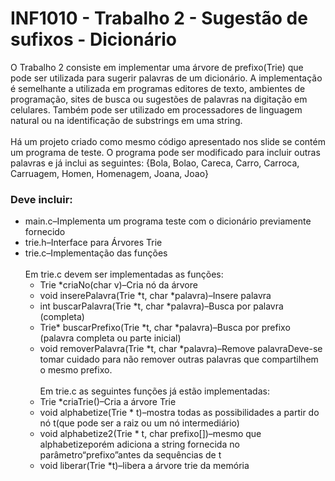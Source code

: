 # INF1010 - Trabalho 2 - Sugestão de sufixos - Dicionário


O  Trabalho 2 consiste  em  implementar uma  árvore  de  prefixo(Trie) que  pode  ser utilizada  para  sugerir  palavras de  um  dicionário.  A  implementação  é  semelhante  a utilizada em programas editores de texto, ambientes de programação, sites de busca ou sugestões  de  palavras  na  digitação  em  celulares. Também  pode  ser  utilizado  em processadores de linguagem natural ou na identificação de substrings em uma string.
\
\
Há  um  projeto  criado  como  mesmo  código  apresentado  nos  slide se  contém  um programa  de  teste.  O  programa  pode  ser  modificado  para  incluir  outras  palavras  e  já inclui   as   seguintes:   {Bola,   Bolao,   Careca,   Carro,   Carroca,   Carruagem,   Homen, Homenagem, Joana, Joao}

### Deve incluir:
* main.c–Implementa um programa teste com o dicionário previamente fornecido
* trie.h–Interface para Árvores Trie
* trie.c–Implementação das funções 
\
\
Em trie.c devem ser implementadas as funções:
  * Trie *criaNo(char v)–Cria nó da árvore
  * void inserePalavra(Trie *t, char *palavra)–Insere palavra
  * int buscarPalavra(Trie *t, char *palavra)–Busca por palavra (completa)
  * Trie* buscarPrefixo(Trie *t, char *palavra)–Busca por prefixo (palavra completa ou parte inicial)
  * void removerPalavra(Trie *t, char *palavra)–Remove palavraDeve-se tomar cuidado para não remover outras palavras que compartilhem o mesmo prefixo.
\
\
Em trie.c as seguintes funções já estão implementadas:
  * Trie *criaTrie()–Cria a árvore Trie
  * void alphabetize(Trie * t)–mostra todas as possibilidades a partir do nó t(que pode ser a raiz ou um nó intermediário)
  * void alphabetize2(Trie * t, char prefixo[])–mesmo que alphabetizeporém adiciona a string fornecida no parâmetro“prefixo”antes da sequências de t
  * void liberar(Trie *t)–libera a árvore trie da memória
